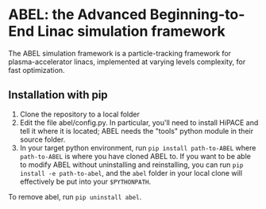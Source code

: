 # ABEL: the Advanced Beginning-to-End Linac simulation framework

The ABEL simulation framework is a particle-tracking framework for plasma-accelerator linacs, implemented at varying levels complexity, for fast optimization.

## Installation with pip
1. Clone the repository to a local folder
2. Edit the file abel/config.py. In particular, you'll need to install HiPACE and tell it where it is located; ABEL needs the "tools" python module in their source folder.
3. In your target python environment, run `pip install path-to-ABEL` where `path-to-ABEL` is where you have cloned ABEL to.
   If you want to be able to modify ABEL without uninstalling and reinstalling, you can run `pip install -e path-to-abel`, and the `abel`
   folder in your local clone will effectively be put into your `$PYTHONPATH`.

To remove abel, run `pip uninstall abel`.
